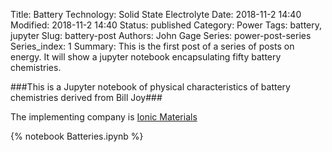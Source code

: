 Title: Battery Technology: Solid State Electrolyte
Date: 2018-11-2 14:40
Modified: 2018-11-2 14:40
Status: published
Category: Power
Tags: battery, jupyter
Slug: battery-post
Authors: John Gage
Series: power-post-series
Series_index: 1
Summary: This is the first post of a series of posts on energy. It will show a jupyter notebook encapsulating fifty battery chemistries.

###This is a Jupyter notebook of physical characteristics of battery chemistries derived from Bill Joy###

The implementing company is [Ionic Materials](https://ionicmaterials.com/)

{% notebook   Batteries.ipynb %}
